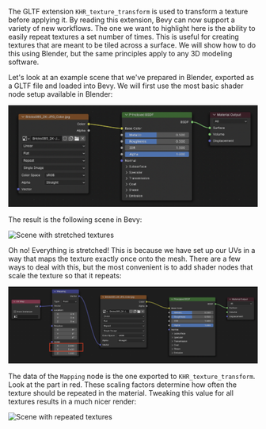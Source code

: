 The GLTF extension `KHR_texture_transform` is used to transform a texture before applying it. By reading this extension, Bevy can now support a variety of new workflows.
The one we want to highlight here is the ability to easily repeat textures a set number of times. This is useful for creating textures that are meant to be tiled across a surface. We will show how to do this using Blender, but the same principles apply to any 3D modeling software.

Let's look at an example scene that we've prepared in Blender, exported as a GLTF file and loaded into Bevy. We will first use the most basic shader node setup available in Blender:

![Basic shader node setup](basic_nodes.png)

The result is the following scene in Bevy:

![Scene with stretched textures](bevy_no_rep.png)

Oh no! Everything is stretched! This is because we have set up our UVs in a way that maps the texture exactly once onto the mesh. There are a few ways to deal with this, but the most convenient is to add shader nodes that scale the texture so that it repeats:

![Repeating shader node setup](rep_nodes.png)

The data of the `Mapping` node is the one exported to `KHR_texture_transform`. Look at the part in red. These scaling factors determine how often the texture should be repeated in the material. Tweaking this value for all textures results in a much nicer render:

![Scene with repeated textures](bevy_rep.png)
